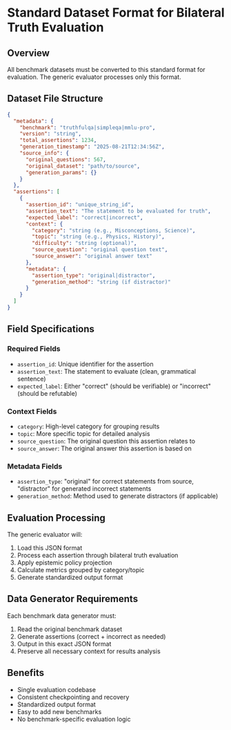 # Standard Dataset Format for Bilateral Truth Evaluation

## Overview
All benchmark datasets must be converted to this standard format for evaluation. The generic evaluator processes only this format.

## Dataset File Structure
```json
{
  "metadata": {
    "benchmark": "truthfulqa|simpleqa|mmlu-pro",
    "version": "string",
    "total_assertions": 1234,
    "generation_timestamp": "2025-08-21T12:34:56Z",
    "source_info": {
      "original_questions": 567,
      "original_dataset": "path/to/source",
      "generation_params": {}
    }
  },
  "assertions": [
    {
      "assertion_id": "unique_string_id",
      "assertion_text": "The statement to be evaluated for truth",
      "expected_label": "correct|incorrect", 
      "context": {
        "category": "string (e.g., Misconceptions, Science)",
        "topic": "string (e.g., Physics, History)",
        "difficulty": "string (optional)",
        "source_question": "original question text",
        "source_answer": "original answer text"
      },
      "metadata": {
        "assertion_type": "original|distractor",
        "generation_method": "string (if distractor)"
      }
    }
  ]
}
```

## Field Specifications

### Required Fields
- `assertion_id`: Unique identifier for the assertion
- `assertion_text`: The statement to evaluate (clean, grammatical sentence)
- `expected_label`: Either "correct" (should be verifiable) or "incorrect" (should be refutable)

### Context Fields
- `category`: High-level category for grouping results
- `topic`: More specific topic for detailed analysis
- `source_question`: The original question this assertion relates to
- `source_answer`: The original answer this assertion is based on

### Metadata Fields
- `assertion_type`: "original" for correct statements from source, "distractor" for generated incorrect statements
- `generation_method`: Method used to generate distractors (if applicable)

## Evaluation Processing
The generic evaluator will:
1. Load this JSON format
2. Process each assertion through bilateral truth evaluation
3. Apply epistemic policy projection
4. Calculate metrics grouped by category/topic
5. Generate standardized output format

## Data Generator Requirements
Each benchmark data generator must:
1. Read the original benchmark dataset
2. Generate assertions (correct + incorrect as needed)
3. Output in this exact JSON format
4. Preserve all necessary context for results analysis

## Benefits
- Single evaluation codebase
- Consistent checkpointing and recovery
- Standardized output format
- Easy to add new benchmarks
- No benchmark-specific evaluation logic